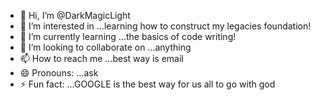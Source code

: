 - 👋 Hi, I’m @DarkMagicLight
- 👀 I’m interested in ...learning how to construct my legacies foundation!
- 🌱 I’m currently learning ...the basics of code writing!
- 💞️ I’m looking to collaborate on ...anything 
- 📫 How to reach me ...best way is email 
- 😄 Pronouns: ...ask
- ⚡ Fun fact: ...GOOGLE is the best way for us all to go with god

<!---
DarkMagicLight/DarkMagicLight is a ✨ special ✨ repository because its `README.md` (this file) appears on your GitHub profile.
You can click the Preview link to take a look at your changes.
--->
